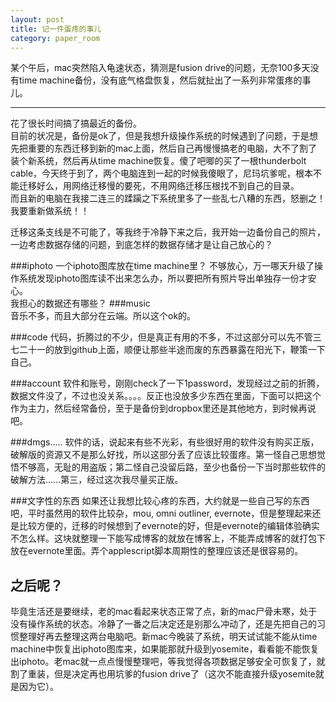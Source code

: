 ```yaml
---
layout: post
title: 记一件蛋疼的事儿
category: paper_room
---
```



某个午后，mac突然陷入龟速状态，猜测是fusion drive的问题，无奈100多天没有time machine备份，没有底气格盘恢复，然后就扯出了一系列非常蛋疼的事儿。

---

  
  花了很长时间搞了搞最近的备份。  
  目前的状况是，备份是ok了，但是我想升级操作系统的时候遇到了问题，于是想先把重要的东西迁移到新的mac上面，然后自己再慢慢搞老的电脑，大不了割了装个新系统，然后再从time machine恢复。傻了吧唧的买了一根thunderbolt cable，今天终于到了，两个电脑连到一起的时候我傻眼了，尼玛坑爹呢，根本不能迁移好么，用网络迁移慢的要死，不用网络迁移压根找不到自己的目录。  
  而且新的电脑在我接二连三的蹂躏之下系统里多了一些乱七八糟的东西，怒删之！ 我要重新做系统！！  

  迁移这条支线是不可能了，等我终于冷静下来之后，我开始一边备份自己的照片，一边考虑数据存储的问题，到底怎样的数据存储才是让自己放心的？  

  ###iphoto
  一个iphoto图库放在time machine里？ 不够放心，万一哪天升级了操作系统发现iphoto图库读不出来怎么办，所以要把所有照片导出单独存一份才安心。  
  我担心的数据还有哪些？
  ###music   
  音乐不多，而且大部分在云端。所以这个ok的。  

  ###code 
  代码，折腾过的不少，但是真正有用的不多，不过这部分可以先不管三七二十一的放到github上面，顺便让那些半途而废的东西暴露在阳光下，鞭策一下自己。  

  ###account
  软件和账号，刚刚check了一下1password，发现经过之前的折腾，数据文件没了，不过也没关系。。。。反正也没放多少东西在里面，下面可以把这个作为主力，然后经常备份，至于是备份到dropbox里还是其他地方，到时候再说吧。 

  ###dmgs..... 
  软件的话，说起来有些不光彩，有些很好用的软件没有购买正版，破解版的资源又不是那么好找，所以这部分丢了应该比较蛋疼。第一怪自己思想觉悟不够高，无耻的用盗版；第二怪自己没留后路，至少也备份一下当时那些软件的破解方法......第三，经过这次我尽量买正版。  

  ###文字性的东西
  如果还让我想比较心疼的东西，大约就是一些自己写的东西吧，平时虽然用的软件比较杂，mou, omni outliner, evernote，但是整理起来还是比较方便的，迁移的时候想到了evernote的好，但是evernote的编辑体验确实不怎么样。这块就整理一下能写成博客的就放在博客上，不能弄成博客的就打包下放在evernote里面。弄个applescript脚本周期性的整理应该还是很容易的。  

  之后呢？
  ---

  毕竟生活还是要继续，老的mac看起来状态正常了点，新的mac尸骨未寒，处于没有操作系统的状态。冷静了一番之后决定还是别那么冲动了，还是先把自己的习惯整理好再去整理这两台电脑吧。新mac今晚装了系统，明天试试能不能从time machine中恢复出iphoto图库来，如果能那就升级到yosemite，看看能不能恢复出iphoto。老mac就一点点慢慢整理吧，等我觉得各项数据足够安全可恢复了，就割了重装，但是决定再也用坑爹的fusion drive了（这次不能直接升级yosemite就是因为它）。 
